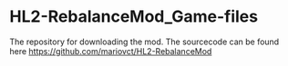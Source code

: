 # HL2-RebalanceMod_Game-files
The repository for downloading the mod.
The sourcecode can be found here https://github.com/mariovct/HL2-RebalanceMod
